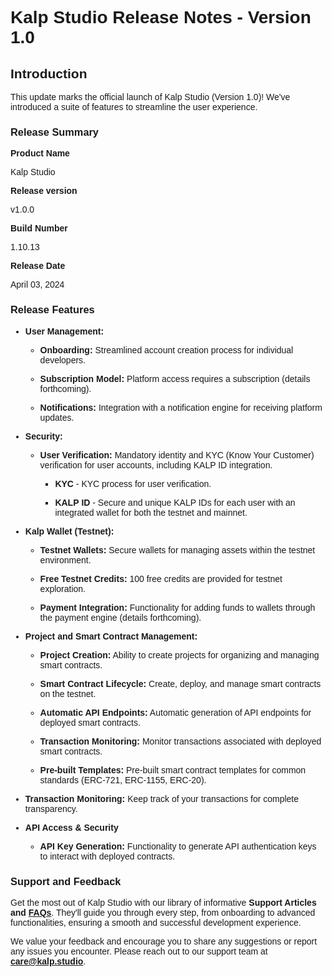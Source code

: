 <style> body {  font-family: "Source Sans 3", sans-serif!important; }</style>
<link href="https://fonts.googleapis.com/css2?family=Source+Sans+3:ital,wght@0,200..900;1,200..900&display=swap" rel="stylesheet">    <link rel="stylesheet" href="https://fonts.googleapis.com/icon?family=Material+Icons">

# Kalp Studio Release Notes - Version 1.0

## Introduction

This update marks the official launch of Kalp Studio (Version 1.0)! We've introduced a suite of features to streamline the user experience.

### Release Summary

**Product Name**

Kalp Studio

**Release version**

v1.0.0

**Build Number**

1.10.13

**Release Date**

April 03, 2024


###  **Release Features**

-   **User Management:**
    
    -   **Onboarding:** Streamlined account creation process for individual developers.
        
    -   **Subscription Model:** Platform access requires a subscription (details forthcoming).
        
    -   **Notifications:** Integration with a notification engine for receiving platform updates.
        
    
-   **Security:**
    
    -   **User Verification:** Mandatory identity and KYC (Know Your Customer) verification for user accounts, including KALP ID integration.
        
        -   **KYC** - KYC process for user verification.
            
        -   **KALP** **ID** - Secure and unique KALP IDs for each user with an integrated wallet for both the testnet and mainnet.
    
-   **Kalp Wallet (Testnet):**
    
    -   **Testnet Wallets:** Secure wallets for managing assets within the testnet environment.
        
    -   **Free Testnet Credits:** 100 free credits are provided for testnet exploration.
        
    -   **Payment Integration:** Functionality for adding funds to wallets through the payment engine (details forthcoming).    
    
-   **Project and Smart Contract Management:**
    
    -   **Project Creation:** Ability to create projects for organizing and managing smart contracts.
        
    -   **Smart Contract Lifecycle:** Create, deploy, and manage smart contracts on the testnet.
        
    -   **Automatic API Endpoints:** Automatic generation of API endpoints for deployed smart contracts.
        
    -   **Transaction Monitoring:** Monitor transactions associated with deployed smart contracts.
        
    -   **Pre-built Templates:** Pre-built smart contract templates for common standards (ERC-721, ERC-1155, ERC-20).
    
-   **Transaction Monitoring:** Keep track of your transactions for complete transparency.
    
-   **API Access & Security**
    
    -   **API Key Generation:** Functionality to generate API authentication keys to interact with deployed contracts.

### Support and Feedback

Get the most out of Kalp Studio with our library of informative **Support Articles and** [**FAQs**](https://care.kalp.studio/support/solutions/1060000097708). They'll guide you through every step, from onboarding to advanced functionalities, ensuring a smooth and successful development experience.

We value your feedback and encourage you to share any suggestions or report any issues you encounter. Please reach out to our support team at **care@kalp.studio**.
